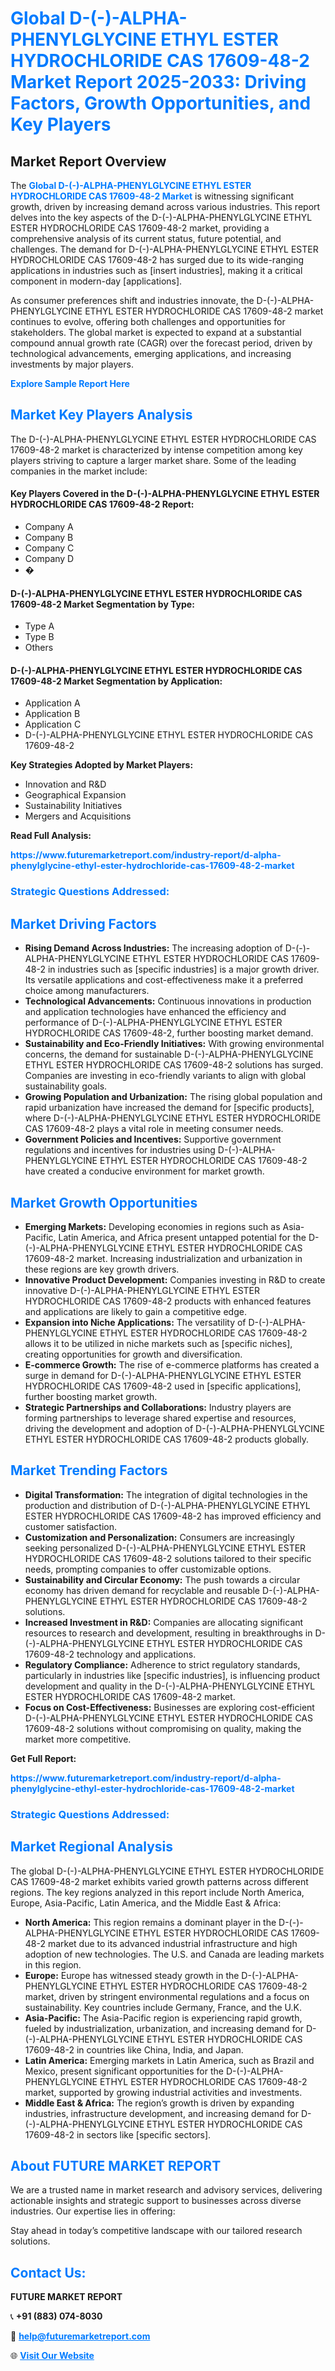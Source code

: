 <h1 style="color: #007BFF;">Global D-(-)-ALPHA-PHENYLGLYCINE ETHYL ESTER HYDROCHLORIDE CAS 17609-48-2 Market Report 2025-2033: Driving Factors, Growth Opportunities, and Key Players</h1>

<section id="overview">
<h2>Market Report Overview</h2>
<p>The <a href="https://www.futuremarketreport.com/industry-report/d-alpha-phenylglycine-ethyl-ester-hydrochloride-cas-17609-48-2-market" style="color: #007BFF; text-decoration: none;"><strong>Global D-(-)-ALPHA-PHENYLGLYCINE ETHYL ESTER HYDROCHLORIDE CAS 17609-48-2 Market</strong></a> is witnessing significant growth, driven by increasing demand across various industries. This report delves into the key aspects of the D-(-)-ALPHA-PHENYLGLYCINE ETHYL ESTER HYDROCHLORIDE CAS 17609-48-2 market, providing a comprehensive analysis of its current status, future potential, and challenges. The demand for D-(-)-ALPHA-PHENYLGLYCINE ETHYL ESTER HYDROCHLORIDE CAS 17609-48-2 has surged due to its wide-ranging applications in industries such as [insert industries], making it a critical component in modern-day [applications].</p>
<p>As consumer preferences shift and industries innovate, the D-(-)-ALPHA-PHENYLGLYCINE ETHYL ESTER HYDROCHLORIDE CAS 17609-48-2 market continues to evolve, offering both challenges and opportunities for stakeholders. The global market is expected to expand at a substantial compound annual growth rate (CAGR) over the forecast period, driven by technological advancements, emerging applications, and increasing investments by major players.</p>
</section>

<section id="overview">
<p><a href="https://www.futuremarketreport.com/request-sample/reportId=116529" style="color: #007BFF; text-decoration: none;"><strong>Explore Sample Report Here</strong></a></p>
</section>

<section id="key-players">
<h2 style="color: #007BFF;">Market Key Players Analysis</h2>
<p>The D-(-)-ALPHA-PHENYLGLYCINE ETHYL ESTER HYDROCHLORIDE CAS 17609-48-2 market is characterized by intense competition among key players striving to capture a larger market share. Some of the leading companies in the market include:</p>
<h4>Key Players Covered in the D-(-)-ALPHA-PHENYLGLYCINE ETHYL ESTER HYDROCHLORIDE CAS 17609-48-2 Report:</h4>
<ul><li>Company A</li><li>Company B</li><li>Company C</li><li>Company D</li><li>�</li></ul>
<h4>D-(-)-ALPHA-PHENYLGLYCINE ETHYL ESTER HYDROCHLORIDE CAS 17609-48-2 Market Segmentation by Type:</h4>
<ul><li>Type A</li><li>Type B</li><li>Others</li></ul>

<h4>D-(-)-ALPHA-PHENYLGLYCINE ETHYL ESTER HYDROCHLORIDE CAS 17609-48-2 Market Segmentation by Application:</h4>
<ul><li>Application A</li><li>Application B</li><li>Application C</li><li>D-(-)-ALPHA-PHENYLGLYCINE ETHYL ESTER HYDROCHLORIDE CAS 17609-48-2</li></ul>
<p><strong>Key Strategies Adopted by Market Players:</strong></p>
<ul>
<li>Innovation and R&D</li>
<li>Geographical Expansion</li>
<li>Sustainability Initiatives</li>
<li>Mergers and Acquisitions</li>
</ul>
</section>

<section>
<p><strong>Read Full Analysis: </strong></p><a href="https://www.futuremarketreport.com/industry-report/d-alpha-phenylglycine-ethyl-ester-hydrochloride-cas-17609-48-2-market" style="color: #007BFF; text-decoration: none;"><strong>https://www.futuremarketreport.com/industry-report/d-alpha-phenylglycine-ethyl-ester-hydrochloride-cas-17609-48-2-market</strong></a>
<h3 style="color: #007BFF;">Strategic Questions Addressed:</h3>
</section>

<section id="driving-factors">
<h2 style="color: #007BFF;">Market Driving Factors</h2>
<ul>
<li><strong>Rising Demand Across Industries:</strong> The increasing adoption of D-(-)-ALPHA-PHENYLGLYCINE ETHYL ESTER HYDROCHLORIDE CAS 17609-48-2 in industries such as [specific industries] is a major growth driver. Its versatile applications and cost-effectiveness make it a preferred choice among manufacturers.</li>
<li><strong>Technological Advancements:</strong> Continuous innovations in production and application technologies have enhanced the efficiency and performance of D-(-)-ALPHA-PHENYLGLYCINE ETHYL ESTER HYDROCHLORIDE CAS 17609-48-2, further boosting market demand.</li>
<li><strong>Sustainability and Eco-Friendly Initiatives:</strong> With growing environmental concerns, the demand for sustainable D-(-)-ALPHA-PHENYLGLYCINE ETHYL ESTER HYDROCHLORIDE CAS 17609-48-2 solutions has surged. Companies are investing in eco-friendly variants to align with global sustainability goals.</li>
<li><strong>Growing Population and Urbanization:</strong> The rising global population and rapid urbanization have increased the demand for [specific products], where D-(-)-ALPHA-PHENYLGLYCINE ETHYL ESTER HYDROCHLORIDE CAS 17609-48-2 plays a vital role in meeting consumer needs.</li>
<li><strong>Government Policies and Incentives:</strong> Supportive government regulations and incentives for industries using D-(-)-ALPHA-PHENYLGLYCINE ETHYL ESTER HYDROCHLORIDE CAS 17609-48-2 have created a conducive environment for market growth.</li>
</ul>
</section>

<section id="growth-opportunities">
<h2 style="color: #007BFF;">Market Growth Opportunities</h2>
<ul>
<li><strong>Emerging Markets:</strong> Developing economies in regions such as Asia-Pacific, Latin America, and Africa present untapped potential for the D-(-)-ALPHA-PHENYLGLYCINE ETHYL ESTER HYDROCHLORIDE CAS 17609-48-2 market. Increasing industrialization and urbanization in these regions are key growth drivers.</li>
<li><strong>Innovative Product Development:</strong> Companies investing in R&D to create innovative D-(-)-ALPHA-PHENYLGLYCINE ETHYL ESTER HYDROCHLORIDE CAS 17609-48-2 products with enhanced features and applications are likely to gain a competitive edge.</li>
<li><strong>Expansion into Niche Applications:</strong> The versatility of D-(-)-ALPHA-PHENYLGLYCINE ETHYL ESTER HYDROCHLORIDE CAS 17609-48-2 allows it to be utilized in niche markets such as [specific niches], creating opportunities for growth and diversification.</li>
<li><strong>E-commerce Growth:</strong> The rise of e-commerce platforms has created a surge in demand for D-(-)-ALPHA-PHENYLGLYCINE ETHYL ESTER HYDROCHLORIDE CAS 17609-48-2 used in [specific applications], further boosting market growth.</li>
<li><strong>Strategic Partnerships and Collaborations:</strong> Industry players are forming partnerships to leverage shared expertise and resources, driving the development and adoption of D-(-)-ALPHA-PHENYLGLYCINE ETHYL ESTER HYDROCHLORIDE CAS 17609-48-2 products globally.</li>
</ul>
</section>

<section id="trending-factors">
<h2 style="color: #007BFF;">Market Trending Factors</h2>
<ul>
<li><strong>Digital Transformation:</strong> The integration of digital technologies in the production and distribution of D-(-)-ALPHA-PHENYLGLYCINE ETHYL ESTER HYDROCHLORIDE CAS 17609-48-2 has improved efficiency and customer satisfaction.</li>
<li><strong>Customization and Personalization:</strong> Consumers are increasingly seeking personalized D-(-)-ALPHA-PHENYLGLYCINE ETHYL ESTER HYDROCHLORIDE CAS 17609-48-2 solutions tailored to their specific needs, prompting companies to offer customizable options.</li>
<li><strong>Sustainability and Circular Economy:</strong> The push towards a circular economy has driven demand for recyclable and reusable D-(-)-ALPHA-PHENYLGLYCINE ETHYL ESTER HYDROCHLORIDE CAS 17609-48-2 solutions.</li>
<li><strong>Increased Investment in R&D:</strong> Companies are allocating significant resources to research and development, resulting in breakthroughs in D-(-)-ALPHA-PHENYLGLYCINE ETHYL ESTER HYDROCHLORIDE CAS 17609-48-2 technology and applications.</li>
<li><strong>Regulatory Compliance:</strong> Adherence to strict regulatory standards, particularly in industries like [specific industries], is influencing product development and quality in the D-(-)-ALPHA-PHENYLGLYCINE ETHYL ESTER HYDROCHLORIDE CAS 17609-48-2 market.</li>
<li><strong>Focus on Cost-Effectiveness:</strong> Businesses are exploring cost-efficient D-(-)-ALPHA-PHENYLGLYCINE ETHYL ESTER HYDROCHLORIDE CAS 17609-48-2 solutions without compromising on quality, making the market more competitive.</li>
</ul>
</section>

<section>
<p><strong>Get Full Report: </strong></p><a href="https://www.futuremarketreport.com/industry-report/d-alpha-phenylglycine-ethyl-ester-hydrochloride-cas-17609-48-2-market" style="color: #007BFF; text-decoration: none;"><strong>https://www.futuremarketreport.com/industry-report/d-alpha-phenylglycine-ethyl-ester-hydrochloride-cas-17609-48-2-market</strong></a>
<h3 style="color: #007BFF;">Strategic Questions Addressed:</h3>
</section>


<section id="regional-analysis">
<h2 style="color: #007BFF;">Market Regional Analysis</h2>
<p>The global D-(-)-ALPHA-PHENYLGLYCINE ETHYL ESTER HYDROCHLORIDE CAS 17609-48-2 market exhibits varied growth patterns across different regions. The key regions analyzed in this report include North America, Europe, Asia-Pacific, Latin America, and the Middle East & Africa:</p>
<ul>
<li><strong>North America:</strong> This region remains a dominant player in the D-(-)-ALPHA-PHENYLGLYCINE ETHYL ESTER HYDROCHLORIDE CAS 17609-48-2 market due to its advanced industrial infrastructure and high adoption of new technologies. The U.S. and Canada are leading markets in this region.</li>
<li><strong>Europe:</strong> Europe has witnessed steady growth in the D-(-)-ALPHA-PHENYLGLYCINE ETHYL ESTER HYDROCHLORIDE CAS 17609-48-2 market, driven by stringent environmental regulations and a focus on sustainability. Key countries include Germany, France, and the U.K.</li>
<li><strong>Asia-Pacific:</strong> The Asia-Pacific region is experiencing rapid growth, fueled by industrialization, urbanization, and increasing demand for D-(-)-ALPHA-PHENYLGLYCINE ETHYL ESTER HYDROCHLORIDE CAS 17609-48-2 in countries like China, India, and Japan.</li>
<li><strong>Latin America:</strong> Emerging markets in Latin America, such as Brazil and Mexico, present significant opportunities for the D-(-)-ALPHA-PHENYLGLYCINE ETHYL ESTER HYDROCHLORIDE CAS 17609-48-2 market, supported by growing industrial activities and investments.</li>
<li><strong>Middle East & Africa:</strong> The region’s growth is driven by expanding industries, infrastructure development, and increasing demand for D-(-)-ALPHA-PHENYLGLYCINE ETHYL ESTER HYDROCHLORIDE CAS 17609-48-2 in sectors like [specific sectors].</li>
</ul>
</section>

<footer>
<h2 style="color: #007BFF;">About FUTURE MARKET REPORT</h2>
<p>We are a trusted name in market research and advisory services, delivering actionable insights and strategic support to businesses across diverse industries. Our expertise lies in offering:</p>

<p>Stay ahead in today’s competitive landscape with our tailored research solutions.</p>

<h2 style="color: #007BFF;">Contact Us:</h2>
<p><strong>FUTURE MARKET REPORT</strong></p>
<p>📞 <strong>+91 (883) 074-8030</strong></p>
<p>📧 <strong><a href="mailto:help@futuremarketreport.com" style="color: #007BFF;">help@futuremarketreport.com</a></strong></p>
<p>🌐 <strong><a href="https://www.futuremarketreport.com/" style="color: #007BFF;">Visit Our Website</a></strong></p>
</footer>
